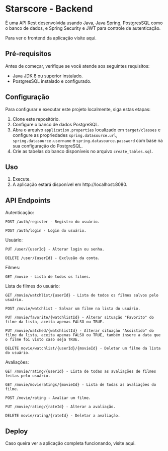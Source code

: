 # Starscore - Backend

É uma API Rest desenvolvida usando Java, Java Spring, PostgresSQL como o banco de dados, e Spring Security e JWT para controle de autenticação.

Para ver o frontend da aplicação visite aqui.

## Pré-requisitos

Antes de começar, verifique se você atende aos seguintes requisitos:
- Java JDK 8 ou superior instalado.
- PostgresSQL instalado e configurado.

## Configuração

Para configurar e executar este projeto localmente, siga estas etapas:

1. Clone este repositório.
2. Configure o banco de dados PostgreSQL.
3. Abra o arquivo `application.properties` localizado em `target/classes` e configure as propriedades `spring.datasource.url`, `spring.datasource.username` e `spring.datasource.password` com base na sua configuração do PostgreSQL.
4. Crie as tabelas do banco disponíveis no arquivo `create_tables.sql`.

## Uso

1. Execute.
2. A aplicação estará disponível em <a>http://localhost:8080</a>.

## API Endpoints
Autenticação:
```
POST /auth/register - Registro do usuário.

POST /auth/login - Login do usuário.
```

Usuário:
```
PUT /user/{userId} - Alterar login ou senha.

DELETE /user/{userId} - Exclusão da conta.
```

Filmes:
```
GET /movie - Lista de todos os filmes.
```

Lista de filmes do usuário:
```
GET /movie/watchlist/{userId} - Lista de todos os filmes salvos pelo usuário.

POST /movie/watchlist - Salvar um filme na lista do usuário.

PUT /movie/favorite/{watchlistId} - Alterar situação "Favorito" do filme da lista, aceita apenas FALSO ou TRUE.

PUT /movie/watched/{watchlistId} - Alterar situação "Assistido" do filme da lista, aceita apenas FALSO ou TRUE, também insere a data que o filme foi visto caso seja TRUE.

DELETE movie/watchlist/{userId}/{movieId} - Deletar um filme da lista do usuário.
```

Avaliações:
```
GET /movie/rating/{userId} - Lista de todas as avaliações de filmes feitas pelo usuário.

GET /movie/movieratings/{movieId} - Lista de todas as avaliações do filme.

POST /movie/rating - Avaliar um filme.

PUT /movie/rating/{rateId} - Alterar a avaliação.

DELETE movie/rating/{rateId} - Deletar a avaliação.
```

## Deploy

Caso queira ver a aplicação completa funcionando, visite <a>aqui</a>.
